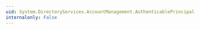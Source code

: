```yaml
---
uid: System.DirectoryServices.AccountManagement.AuthenticablePrincipal.DelegationPermitted
internalonly: False
---
```

